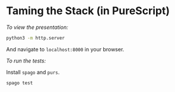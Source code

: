 # Taming the Stack (in PureScript)

*To view the presentation:*

```sh
python3 -m http.server
```

And navigate to `localhost:8000` in your browser.

*To run the tests:*

Install `spago` and `purs`.

```sh
spago test
```
